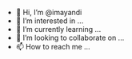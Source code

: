 - 👋 Hi, I’m @imayandi
- 👀 I’m interested in ...
- 🌱 I’m currently learning ...
- 💞️ I’m looking to collaborate on ...
- 📫 How to reach me ...

<!---
imayandi/imayandi is a ✨ special ✨ repository because its `README.md` (this file) appears on your GitHub profile.
You can click the Preview link to take a look at your changes.
--->
